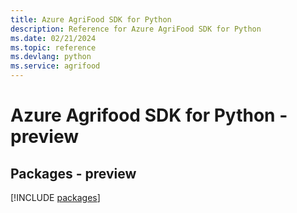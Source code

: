 ```yaml
---
title: Azure AgriFood SDK for Python
description: Reference for Azure AgriFood SDK for Python
ms.date: 02/21/2024
ms.topic: reference
ms.devlang: python
ms.service: agrifood
---
```

# Azure Agrifood SDK for Python - preview
## Packages - preview
[!INCLUDE [packages](agrifood-index.md)]